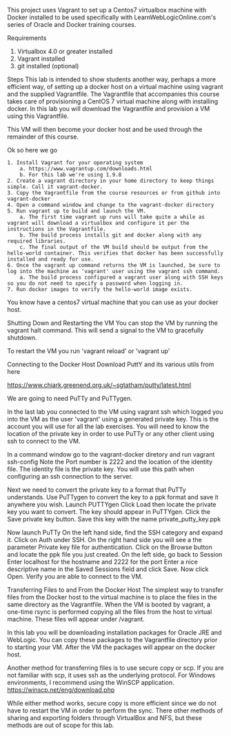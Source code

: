 This project uses Vagrant to set up a Centos7 virtualbox machine with Docker installed to be used specifically with LearnWebLogicOnline.com's series of Oracle and Docker training courses.

Requirements
1. Virtualbox 4.0 or greater installed
2. Vagrant installed
3. git installed (optional)

Steps
This lab is intended to show students another way, perhaps a more efficient way, of setting up a docker host on a virtual machine using vagrant and the supplied Vagrantfile.  The Vagrantfile that accompanies this course takes care of provisioning a CentOS 7 virtual machine along with installing docker. In this lab you will download the Vagrantfile and provision a VM using this Vagrantfile. 

This VM will then become your docker host and be used through the remainder of this course. 

Ok so here we go

	1. Install Vagrant for your operating system
		a. https://www.vagrantup.com/downloads.html
		b. For this lab we're using 1.9.8
	2. Create a vagrant directory in your home directory to keep things simple. Call it vagrant-docker.
	3. Copy the Vagrantfile from the course resources or from github into vagrant-docker
	4. Open a command window and change to the vagrant-docker directory
	5. Run vagrant up to build and launch the VM.
		a. The first time vagrant up runs will take quite a while as vagrant will download a virtualbox and configure it per the instructions in the Vagrantfile.
		b. The build process installs git and docker along with any required libraries.
		c. The final output of the VM build should be output from the hello-world container. This verifies that docker has been successfully installed and ready for use. 
	6. Once the vagrant up command returns the VM is launched, be sure to log into the machine as 'vagrant' user using the vagrant ssh command.
		a. The build process configured a vagrant user along with SSH keys so you do not need to specify a password when logging in. 
	7. Run docker images to verify the hello-world image exists.

You know have a centos7 virtual machine that you can use as your docker host. 

Shutting Down and Restarting the VM
You can stop the VM by running the vagrant halt command. This will send a signal to the VM to gracefully shutdown.

To restart the VM you run 'vagrant reload' or 'vagrant up'

Connecting to the Docker Host
Download PuttY and its various utils from here

https://www.chiark.greenend.org.uk/~sgtatham/putty/latest.html

We are going to need PuTTy and PuTTygen. 

In the last lab you connected to the VM using vagrant ssh which logged you into the VM as the user 'vagrant' using a generated private key. This is the account you will use for all the lab exercises. You will need to know the location of the private key in order to use PuTTy or any other client using ssh to connect to the VM.

In a command window go to the vagrant-docker diretory and run vagrant ssh-config
Note the Port number is 2222 and the location of the identity file. The identity file is the private key. You will use this path when configuring an ssh connection to the server.

Next we need to convert the private key to a format that PuTTy understands. Use PuTTygen to convert the key to a ppk format and save it anywhere you wish. 
Launch PUTTYgen 
Click Load then locate the private key you want to convert.
The key should appear in PuTTYgen. 
Click the Save private key button. Save this key with the name private_putty_key.ppk

Now launch PuTTy
On the left hand side, find the SSH category and expand it. 
Click on Auth under SSH. 
On the right hand side you will see a the parameter Private key file for authentication. Click on the Browse button and locate the ppk file you just created.
On the left side, go back to Session
Enter localhost for the hostname and 2222 for the port
Enter a nice descriptive name in the Saved Sessions field and click Save. 
Now click Open. Verify you are able to connect to the VM.

Transferring Files to and From the Docker Host
The simplest way to transfer files from the Docker host to the virtual machine is to place the files in the same directory as the Vagrantfile. When the VM is booted by vagrant, a one-time rsync is performed copying all the files from the host to virtual machine. These files will appear under /vagrant. 

In this lab you will be downloading installation packages for Oracle JRE and WebLogic. You can copy these packages to the Vagrantfile directory prior to starting your VM.  After the VM the packages will appear on the docker host. 

Another method for transferring files is to use secure copy or scp. If you are not familiar with scp, it uses ssh as the underlying protocol. For Windows environments, I recommend using the WinSCP application.
https://winscp.net/eng/download.php

While either method works, secure copy is more efficient since we do not have to restart the VM in order to perform the sync. There other methods of sharing and exporting folders through VirtualBox and NFS, but these methods are out of scope for this lab. 


	
